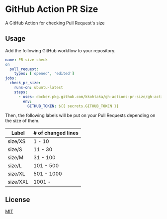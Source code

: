 # GitHub Action PR Size

A GitHub Action for checking Pull Request's size

## Usage

Add the following GitHub workflow to your repository.

```yaml
name: PR size check
on
  pull_request:
    types: ['opened', 'edited']
jobs:
  check_pr_size:
    runs-on: ubuntu-latest
    steps:
      - uses: docker.pkg.github.com/kkohtaka/gh-actions-pr-size/gh-actions-pr-size:latest
        env:
          GITHUB_TOKEN: ${{ secrets.GITHUB_TOKEN }}
```

Then, the following labels will be put on your Pull Requests depending on the size of them.

| Label    | # of changed lines |
|----------|--------------------|
| size/XS  | 1 - 10             |
| size/S   | 11 - 30            |
| size/M   | 31 - 100           |
| size/L   | 101 - 500          |
| size/XL  | 501 - 1000         |
| size/XXL | 1001 -             |

## License

[MIT](./LICENSE)
